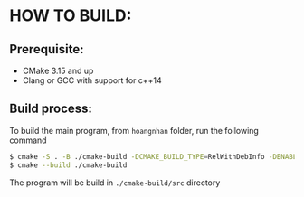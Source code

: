 # HOW TO BUILD:
## Prerequisite:
- CMake 3.15 and up
- Clang or GCC with support for c++14

## Build process:
To build the main program, from `hoangnhan` folder, run the following command
```bash
$ cmake -S . -B ./cmake-build -DCMAKE_BUILD_TYPE=RelWithDebInfo -DENABLE_CACHE=OFF -DWARNINGS_AS_ERRORS=OFF -DENABLE_TESTING=OFF
$ cmake --build ./cmake-build
```

The program will be build in `./cmake-build/src` directory
